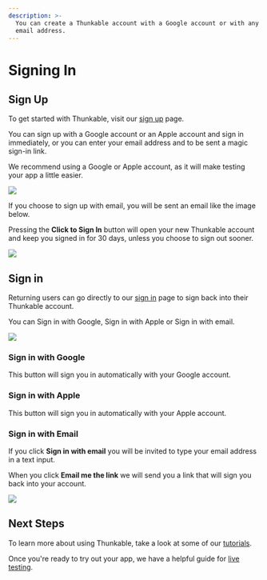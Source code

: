 ```yaml
---
description: >-
  You can create a Thunkable account with a Google account or with any other
  email address.
---
```


# Signing In

## **Sign Up**

To get started with Thunkable, visit our [sign up](https://x.thunkable.com/signup) page.&#x20;

You can sign up with a Google account or an Apple account and sign in immediately, or you can enter your email address and to be sent a magic sign-in link.&#x20;

We recommend using a Google or Apple account, as it will make testing your app a little easier.

![](.gitbook/assets/screen-shot-2021-04-12-at-7.11.19-am.png)

If you choose to sign up with email, you will be sent an email like the image below.&#x20;

Pressing the **Click to Sign In** button will open your new Thunkable account and keep you signed in for 30 days, unless you choose to sign out sooner.

![](.gitbook/assets/invitation\_email.png)

## **Sign in**‌

Returning users can go directly to our [sign in](https://x.thunkable.com/login) page to sign back into their Thunkable account.&#x20;

You can Sign in with Google, Sign in with Apple or Sign in with email.

![](.gitbook/assets/screen-shot-2021-04-12-at-7.13.44-am.png)

### **Sign in with Google**

This button will sign you in automatically with your Google account.&#x20;

### Sign in with Apple

This button will sign you in automatically with your Apple account.‌

### **Sign in with Email**

If you click **Sign in with email** you will be invited to type your email address in a text input.

When you click **Email me the link** we will send you a link that will sign you back into your account.

![](.gitbook/assets/invitation\_email.png)

## **Next Steps**

To learn more about using Thunkable, take a look at some of our [tutorials](broken-reference).

Once you're ready to try out your app, we have a helpful guide for [live testing](live-test.md).
